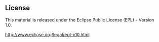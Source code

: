 License
--------------------------------------------------------------------------------------
This material is released under the Eclipse Public License (EPL) - Version 1.0.

http://www.eclipse.org/legal/epl-v10.html 
